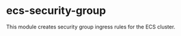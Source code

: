 # ecs-security-group
This module creates security group ingress rules for the ECS cluster.

<!-- BEGINNING OF PRE-COMMIT-TERRAFORM DOCS HOOK -->

<!-- END OF PRE-COMMIT-TERRAFORM DOCS HOOK -->
